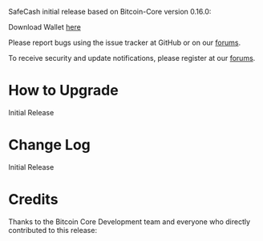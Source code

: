 SafeCash initial release based on Bitcoin-Core version 0.16.0:

Download Wallet [here](https://safecash.io/#download)

Please report bugs using the issue tracker at GitHub or on our [forums](https://safecash.io/forum/).

To receive security and update notifications, please register at our [forums](https://safecash.io/forum/).

How to Upgrade
==============

Initial Release


Change Log
===============

Initial Release

Credits
=======

Thanks to the Bitcoin Core Development team and everyone who directly contributed to this release:

